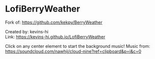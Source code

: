 # LofiBerryWeather

Fork of: https://github.com/kekpy/BerryWeather

Created by: kevins-hi <br />
Link: https://kevins-hi.github.io/LofiBerryWeather

Click on any center element to start the background music!
Music from: https://soundcloud.com/nawhij/cloud-nine?ref=clipboard&p=i&c=0
